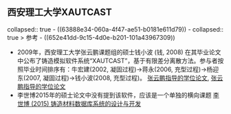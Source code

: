 ## 西安理工大学XAUTCAST
collapsed:: true
	- ((63888e34-060a-4f47-ae51-b0181e611d79))
	- collapsed:: true
	  > 参考
		- ((652e41dd-9c15-4d0e-b201-101a43967309))
- 2009年，西安理工大学张云鹏课题组的硕士钱小波 (钱, 2008) 在其毕业论文中公布了铸造模拟软件系统“XAUTCAST”，基于有限差分离散方法。参与者按照毕业时间排序有：牛宏建(2002, 凝固过程)->蒋永(2006, 充型过程)->杨迎东(2007, 凝固过程)->钱小波(2008, 充型过程)。 [张云鹏指导的学位论文](http://fx.tyust.superlib.net/s?sw=tutor(张云鹏)+authorcompy(西安理工大学)&size=15&isort=2&x=402_84&version=v2), [张云鹏指导的学位论文](https://www.zhizhen.com/s?strchannel=3%2C5&adv=DT%28%28F%3D%22%E5%BC%A0%E4%BA%91%E9%B9%8F%22%29+AND+%28O%3D%27%E8%A5%BF%E5%AE%89%E7%90%86%E5%B7%A5%E5%A4%A7%E5%AD%A6%27%29%29&aorp=a&size=15&isort=2&x=0_445)
- 李世博2015年的硕士论文中没有提到该软件，应该是一个单独的横向课题 [李世博 (2015) 铸造材料数据库系统的设计与开发](https://d.wanfangdata.com.cn/thesis/ChJUaGVzaXNOZXdTMjAyMzA5MDESB0Q3MDAxNTgaCHZ1aG9sazRp)